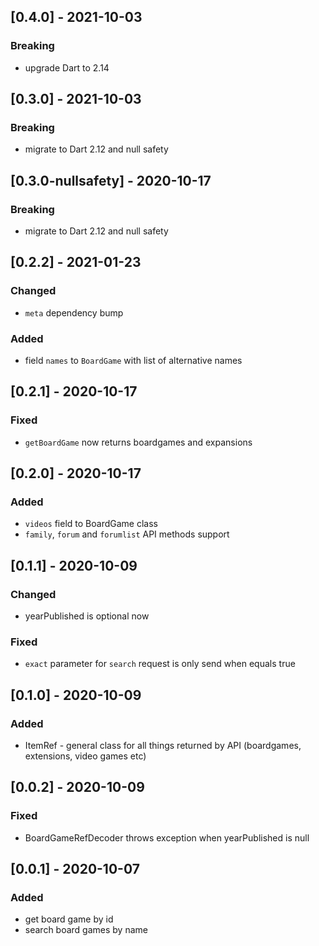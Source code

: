 ## [0.4.0] - 2021-10-03

### Breaking
* upgrade Dart to 2.14


## [0.3.0] - 2021-10-03

### Breaking
* migrate to Dart 2.12 and null safety

## [0.3.0-nullsafety] - 2020-10-17

### Breaking
* migrate to Dart 2.12 and null safety

## [0.2.2] - 2021-01-23

### Changed
* `meta` dependency bump

### Added
* field `names` to `BoardGame` with list of alternative names

## [0.2.1] - 2020-10-17

### Fixed
* `getBoardGame` now returns boardgames and expansions

## [0.2.0] - 2020-10-17

### Added
* `videos` field to BoardGame class
* `family`, `forum` and `forumlist` API methods support

## [0.1.1] - 2020-10-09

### Changed
* yearPublished is optional now

### Fixed
* `exact` parameter for `search` request is only send when equals true

## [0.1.0] - 2020-10-09

### Added
* ItemRef - general class for all things returned by API (boardgames, extensions, video games etc)

## [0.0.2] - 2020-10-09

### Fixed
* BoardGameRefDecoder throws exception when yearPublished is null 

## [0.0.1] - 2020-10-07

### Added
* get board game by id
* search board games by name
